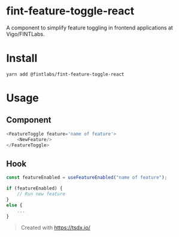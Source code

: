 # fint-feature-toggle-react

A component to simplify feature toggling in frontend applications at Vigo/FINTLabs.


# Install
```shell
yarn add @fintlabs/fint-feature-toggle-react
```

# Usage
## Component
``` typescript jsx
<FeatureToggle feature='name of feature'>
    <NewFeature/>
</FeatureToggle>
```

## Hook
``` typescript jsx
const featureEnabled = useFeatureEnabled("name of feature");

if (featureEnabled) {
    // Run new feature
}
else {
    ...
}
```

> Created with https://tsdx.io/
